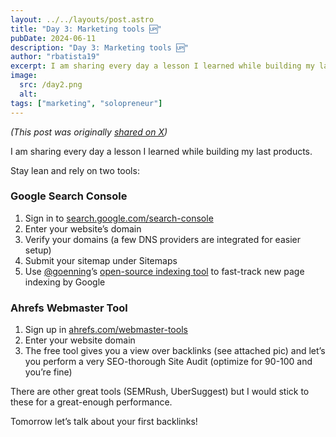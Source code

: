```yaml
---
layout: ../../layouts/post.astro
title: "Day 3: Marketing tools 🆙"
pubDate: 2024-06-11
description: "Day 3: Marketing tools 🆙"
author: "rbatista19"
excerpt: I am sharing every day a lesson I learned while building my last products. Today it will be about marketing tools.
image:
  src: /day2.png
  alt:
tags: ["marketing", "solopreneur"]
---
```


_(This post was originally [shared on X](https://x.com/rbatista19/status/1800644049960927335))_

I am sharing every day a lesson I learned while building my last products.

Stay lean and rely on two tools:

### Google Search Console
1) Sign in to [search.google.com/search-console](https://search.google.com/search-console)
2) Enter your website’s domain
3) Verify your domains (a few DNS providers are integrated for easier setup)
4) Submit your sitemap under Sitemaps
5) Use [@goenning](https://x.com/goenning)’s [open-source indexing tool](https://github.com/goenning/google-indexing-script) to fast-track new page indexing by Google

### Ahrefs Webmaster Tool
1. Sign up in [ahrefs.com/webmaster-tools](https://ahrefs.com/webmaster-tools)
2. Enter your website domain
3. The free tool gives you a view over backlinks (see attached pic) and let’s you perform a very SEO-thorough Site Audit (optimize for 90-100 and you’re fine)

There are other great tools (SEMRush, UberSuggest) but I would stick to these for a great-enough performance.

Tomorrow let’s talk about your first backlinks!